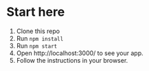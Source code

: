 # Start here
1. Clone this repo
2. Run `npm install`
3. Run `npm start`
4. Open http://localhost:3000/ to see your app.
5. Follow the instructions in your browser. 
